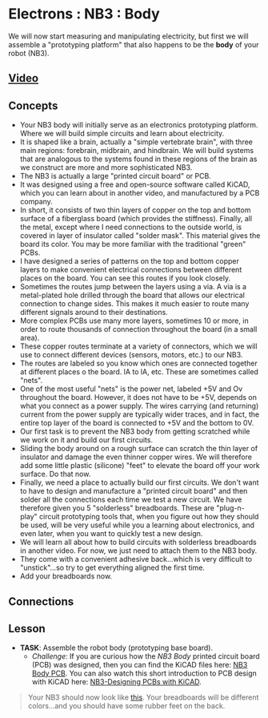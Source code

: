 # Electrons : NB3 : Body
We will now start measuring and manipulating electricity, but first we will assemble a "prototyping platform" that also happens to be the **body** of your robot (NB3).

## [Video](https://vimeo.com/1030776673)

## Concepts
- Your NB3 body will initially serve as an electronics prototyping platform. Where we will build simple circuits and learn about electricity.
- It is shaped like a brain, actually a "simple vertebrate brain", with three main regions: forebrain, midbrain, and hindbrain. We will build systems that are analogous to the systems found in these regions of the brain as we construct are more and more sophisticated NB3.
- The NB3 is actually a large "printed circuit board" or PCB.
- It was designed using a free and open-source software called KiCAD, which you can learn about in another video, and manufactured by a PCB company.
- In short, it consists of two thin layers of copper on the top and bottom surface of a fiberglass board (which provides the stiffness). Finally, all the metal, except where I need connections to the outside world, is covered in layer of insulator called "solder mask". This material gives the board its color. You may be more familiar with the traditional "green" PCBs.
- I have designed a series of patterns on the top and bottom copper layers to make convenient electrical connections between different places on the board. You can see this routes if you look closely.
- Sometimes the routes jump between the layers using a via. A via is a metal-plated hole drilled through the board that allows our electrical connection to change sides. This makes it much easier to route many different signals around to their destinations.
- More complex PCBs use many more layers, sometimes 10 or more, in order to route thousands of connection throughout the board (in a small area).
- These copper routes terminate at a variety of connectors, which we will use to connect different devices (sensors, motors, etc.) to our NB3.
- The routes are labeled so you know which ones are connected together at different places o the board. lA to lA, etc. These are sometimes called "nets".
- One of the most useful "nets" is the power net, labeled +5V and Ov throughout the board. However, it does not have to be +5V, depends on what you connect as a power supply. The wires carrying (and returning) current from the power supply are typically wider traces, and in fact, the entire top layer of the board is connected to +5V and the bottom to 0V.
- Our first task is to prevent the NB3 body from getting scratched while we work on it and build our first circuits.
- Sliding the body around on a rough surface can scratch the thin layer of insulator and damage the even thinner copper wires. We will therefore add some little plastic (silicone) "feet" to elevate the board off your work surface. Do that now.
- Finally, we need a place to actually build our first circuits. We don't want to have to design and manufacture a "printed circuit board" and then solder all the connections each time we test a new circuit. We have therefore given you 5 "solderless" breadboards. These are "plug-n-play" circuit prototyping tools that, when you figure out how they should be used, will be very useful while you a learning about electronics, and even later, when you want to quickly test a new design.
- We will learn all about how to build circuits with solderless breadboards in another video. For now, we just need to attach them to the NB3 body.
- They come with a convenient adhesive back...which is very difficult to "unstick"...so try to get everything aligned the first time.
- Add your breadboards now.

## Connections

## Lesson

- **TASK**: Assemble the robot body (prototyping base board).
  - *Challenge*: If you are curious how the *NB3 Body* printed circuit board (PCB) was designed, then you can find the KiCAD files here: [NB3 Body PCB](../../../boxes/electrons/NB3_body). You can also watch this short introduction to PCB design with KiCAD here: [NB3-Designing PCBs with KiCAD](https://vimeo.com/??????).
> Your NB3 should now look like [this](../../../boxes/electrons/NB3_body/NB3_body_front.png). Your breadboards will be different colors...and you should have some rubber feet on the back.
